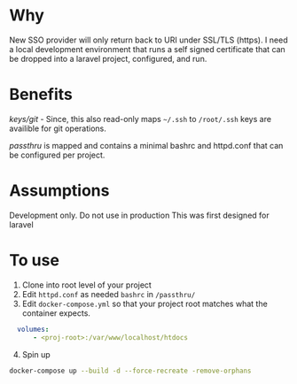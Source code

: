 Why
=
New SSO provider will only return back to URI under SSL/TLS (https). I need a local development environment that runs a self signed certificate that can be dropped into a laravel project, configured, and run. 

Benefits
=
*keys/git* - Since, this also read-only maps `~/.ssh` to `/root/.ssh` keys are availible for git operations.

*passthru* is mapped and contains a minimal bashrc and httpd.conf that can be configured per project. 

Assumptions
=
Development only. Do not use in production
This was first designed for laravel

To use
= 
1. Clone into root level of your project
2. Edit `httpd.conf` as needed `bashrc` in `/passthru/`
3. Edit `docker-compose.yml` so that your project root matches what the container expects. 
```yaml
  volumes:
      - <proj-root>:/var/www/localhost/htdocs
 ```
4. Spin up
 ```bash
 docker-compose up --build -d --force-recreate -remove-orphans
 ```
